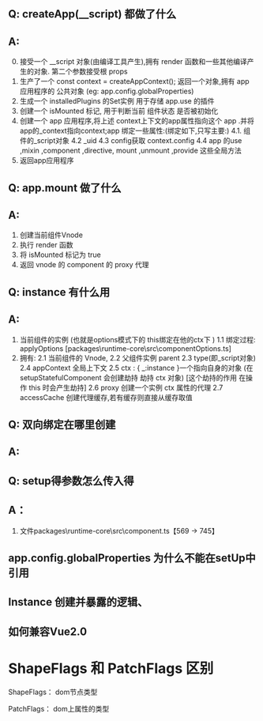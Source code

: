 ## Q: createApp(__script) 都做了什么
## A:
0. 接受一个 __script 对象(由编译工具产生),拥有 render 函数和一些其他编译产生的对象. 第二个参数接受根 props
1. 生产了一个 const context = createAppContext(); 返回一个对象,拥有 app 应用程序的 公共对象
(eg: app.config.globalProperties)
2. 生成一个 installedPlugins 的Set实例 用于存储 app.use 的插件
3. 创建一个 isMounted 标记, 用于判断当前 组件状态 是否被初始化
4. 创建一个 app 应用程序,将上述 context上下文的app属性指向这个 app .并将app的_context指向context;app 绑定一些属性:(绑定如下,只写主要:)
    4.1. 组件的_script对象
    4.2 _uid
    4.3 config获取 context.config
    4.4 app 的use ,mixin ,component ,directive, mount ,unmount ,provide 这些全局方法 
5. 返回app应用程序

## Q: app.mount 做了什么
## A: 
1. 创建当前组件Vnode
2. 执行 render 函数
3. 将 isMounted 标记为 true
4. 返回 vnode 的 component 的 proxy 代理

## Q: instance 有什么用
## A:
1. 当前组件的实例 (也就是options模式下的 this绑定在他的ctx下 )
    1.1 绑定过程: applyOptions [packages\runtime-core\src\componentOptions.ts]
2. 拥有:
    2.1 当前组件的 Vnode, 
    2.2 父组件实例 parent
    2.3 type(即_script对象)
    2.4 appContext 全局上下文
    2.5 ctx : { _:instance }一个指向自身的对象 (在 setupStatefulComponent 会创建劫持 劫持 ctx 对象) [这个劫持的作用 在操作 this 时会产生劫持]
    2.6 proxy 创建一个实例 ctx 属性的代理
    2.7 accessCache 创建代理缓存,若有缓存则直接从缓存取值

## Q: 双向绑定在哪里创建
## A:

## Q: setup得参数怎么传入得
## A：
1. 文件packages\runtime-core\src\component.ts【569 -> 745】

## app.config.globalProperties 为什么不能在setUp中引用

## Instance 创建并暴露的逻辑、

## 如何兼容Vue2.0

# ShapeFlags 和 PatchFlags 区别

ShapeFlags： dom节点类型

PatchFlags： dom上属性的类型